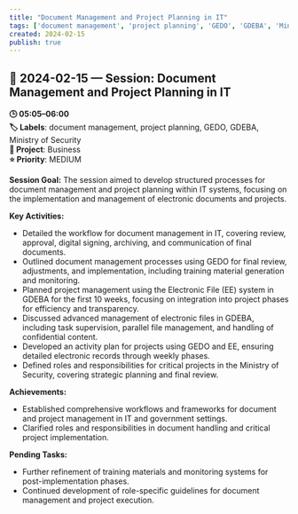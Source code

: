 ```yaml
---
title: "Document Management and Project Planning in IT"
tags: ['document management', 'project planning', 'GEDO', 'GDEBA', 'Ministry of Security']
created: 2024-02-15
publish: true
---
```


## 📅 2024-02-15 — Session: Document Management and Project Planning in IT

**🕒 05:05–06:00**  
**🏷️ Labels**: document management, project planning, GEDO, GDEBA, Ministry of Security  
**📂 Project**: Business  
**⭐ Priority**: MEDIUM  


**Session Goal:**
The session aimed to develop structured processes for document management and project planning within IT systems, focusing on the implementation and management of electronic documents and projects.

**Key Activities:**
- Detailed the workflow for document management in IT, covering review, approval, digital signing, archiving, and communication of final documents.
- Outlined document management processes using GEDO for final review, adjustments, and implementation, including training material generation and monitoring.
- Planned project management using the Electronic File (EE) system in GDEBA for the first 10 weeks, focusing on integration into project phases for efficiency and transparency.
- Discussed advanced management of electronic files in GDEBA, including task supervision, parallel file management, and handling of confidential content.
- Developed an activity plan for projects using GEDO and EE, ensuring detailed electronic records through weekly phases.
- Defined roles and responsibilities for critical projects in the Ministry of Security, covering strategic planning and final review.

**Achievements:**
- Established comprehensive workflows and frameworks for document and project management in IT and government settings.
- Clarified roles and responsibilities in document handling and critical project implementation.

**Pending Tasks:**
- Further refinement of training materials and monitoring systems for post-implementation phases.
- Continued development of role-specific guidelines for document management and project execution.
